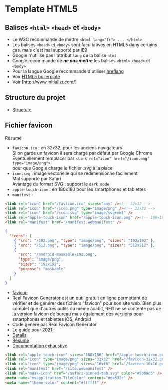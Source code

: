 # Template HTML5

## Balises `<html>` `<head>` et `<body>`

- Le W3C recommande de mettre `<html lang="fr"> ... </html>`
- Les balises `<head>` et `<body>` sont facultatives en HTML5 dans certains cas, mais c'est mal supporté par IE9
- Google n'utilise pas l'attribut `lang` de la balise `html`
- Google recommande de **_ne pas mettre_** les balises `<html>` `<head>` et `<body>`
- Pour la langue Google recommande d'utiliser [hreflang](https://ahrefs.com/blog/hreflang-tags/)
- Voir [HTML5 boilerplate](https://html5boilerplate.com/)
- Voir [http://www.initializr.com/]

## Structure du projet

- [Structure](https://medium.com/@nmayurashok/file-and-folder-structure-for-web-development-8c5c83810a5)

## Fichier favicon

Résumé

- `favicon.ico` : en 32x32, pour les anciens navigateurs  
  Si on garde un favicon il sera chargé par défaut par Google Chrome  
  Eventuellement remplacer par `<link rel="icon" href="/icon.png" type="image/png">`  
  pour que Google charge le fichier .svg à la place
- `icon.svg` : image vectorielle qui se redimensionne facilement  
  Mal supporté par Safari  
  Avantage du format SVG : support le `dark mode`
- `apple-touch-icon` : en 180x180 pour les smartphones et tablettes
- `manifest` :

```html
<link rel="icon" href="/favicon.ico" sizes="any" /><!-- 32×32 -->
<link rel="icon" href="/icon.png" type="image/png" /><!-- 32×32 -->
<link rel="icon" href="/icon.svg" type="image/svg+xml" />
<link rel="apple-touch-icon" href="/apple-touch-icon.png" /><!-- 180×180 -->
<link rel="manifest" href="/manifest.webmanifest" />
```

```json
{
  "icons": [
    { "src": "/192.png", "type": "image/png", "sizes": "192x192" },
    { "src": "/512.png", "type": "image/png", "sizes": "512x512" },
    {
      "src": "/android-maskable-192.png",
      "type": "image/png",
      "sizes": "192x192",
      "purpose": "maskable"
    }
  ]
}
```

- [favicon](https://www.alsacreations.com/astuce/lire/59-icon-link-rel-favicon-ico-navigateur.html)
- [Real Favicon Generator](https://realfavicongenerator.net/)
  est un outil gratuit en ligne permettant de vérifier et de générer des fichiers "favicon" pour son site web. Bien plus complet que d'autres outils du même acabit, RFG ne se contente pas de la version favicon de bureau mais également des versions pour smartphones et tablettes iOS, Android
- Code généré par Real Favicon Generator
- Le guide pour 2021 :
- [Details](https://evilmartians.com/chronicles/how-to-favicon-in-2021-six-files-that-fit-most-needs)
- [Résumé](https://css-tricks.com/how-to-favicon-in-2021/)
- [Documentation exhaustive](https://github.com/audreyfeldroy/favicon-cheat-sheet)

```html
<link rel="apple-touch-icon" sizes="180x180" href="/apple-touch-icon.png" />
<link rel="icon" type="image/png" sizes="32x32" href="/favicon-32x32.png" />
<link rel="icon" type="image/png" sizes="16x16" href="/favicon-16x16.png" />
<link rel="manifest" href="/site.webmanifest" />
<link rel="mask-icon" href="/safari-pinned-tab.svg" color="#5bbad5" />
<meta name="msapplication-TileColor" content="#da532c" />
<meta name="theme-color" content="#ffffff" />
```
